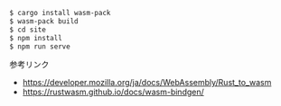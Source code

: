 
```bash
$ cargo install wasm-pack
$ wasm-pack build
$ cd site
$ npm install
$ npm run serve
```

参考リンク
- https://developer.mozilla.org/ja/docs/WebAssembly/Rust_to_wasm
- https://rustwasm.github.io/docs/wasm-bindgen/

